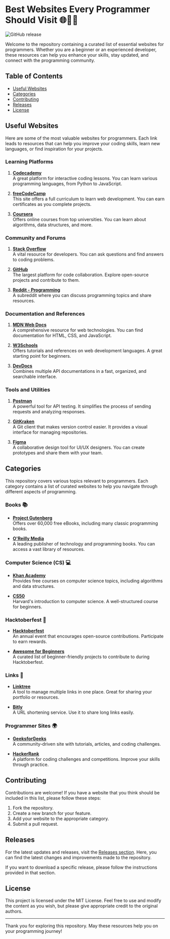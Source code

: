 # Best Websites Every Programmer Should Visit 🌐👨‍💻

![GitHub release](https://img.shields.io/github/release/TOPMBIW/Best-websites-a-programmer-should-visit.svg)

Welcome to the repository containing a curated list of essential websites for programmers. Whether you are a beginner or an experienced developer, these resources can help you enhance your skills, stay updated, and connect with the programming community.

## Table of Contents

- [Useful Websites](#useful-websites)
- [Categories](#categories)
- [Contributing](#contributing)
- [Releases](#releases)
- [License](#license)

## Useful Websites

Here are some of the most valuable websites for programmers. Each link leads to resources that can help you improve your coding skills, learn new languages, or find inspiration for your projects.

### Learning Platforms

1. **[Codecademy](https://www.codecademy.com)**  
   A great platform for interactive coding lessons. You can learn various programming languages, from Python to JavaScript.

2. **[freeCodeCamp](https://www.freecodecamp.org)**  
   This site offers a full curriculum to learn web development. You can earn certificates as you complete projects.

3. **[Coursera](https://www.coursera.org)**  
   Offers online courses from top universities. You can learn about algorithms, data structures, and more.

### Community and Forums

1. **[Stack Overflow](https://stackoverflow.com)**  
   A vital resource for developers. You can ask questions and find answers to coding problems.

2. **[GitHub](https://github.com)**  
   The largest platform for code collaboration. Explore open-source projects and contribute to them.

3. **[Reddit - Programming](https://www.reddit.com/r/programming)**  
   A subreddit where you can discuss programming topics and share resources.

### Documentation and References

1. **[MDN Web Docs](https://developer.mozilla.org)**  
   A comprehensive resource for web technologies. You can find documentation for HTML, CSS, and JavaScript.

2. **[W3Schools](https://www.w3schools.com)**  
   Offers tutorials and references on web development languages. A great starting point for beginners.

3. **[DevDocs](https://devdocs.io)**  
   Combines multiple API documentations in a fast, organized, and searchable interface.

### Tools and Utilities

1. **[Postman](https://www.postman.com)**  
   A powerful tool for API testing. It simplifies the process of sending requests and analyzing responses.

2. **[GitKraken](https://www.gitkraken.com)**  
   A Git client that makes version control easier. It provides a visual interface for managing repositories.

3. **[Figma](https://www.figma.com)**  
   A collaborative design tool for UI/UX designers. You can create prototypes and share them with your team.

## Categories

This repository covers various topics relevant to programmers. Each category contains a list of curated websites to help you navigate through different aspects of programming.

### Books 📚

- **[Project Gutenberg](https://www.gutenberg.org)**  
  Offers over 60,000 free eBooks, including many classic programming books.

- **[O'Reilly Media](https://www.oreilly.com)**  
  A leading publisher of technology and programming books. You can access a vast library of resources.

### Computer Science (CS) 💻

- **[Khan Academy](https://www.khanacademy.org/computing)**  
  Provides free courses on computer science topics, including algorithms and data structures.

- **[CS50](https://cs50.harvard.edu)**  
  Harvard's introduction to computer science. A well-structured course for beginners.

### Hacktoberfest 🎉

- **[Hacktoberfest](https://hacktoberfest.digitalocean.com)**  
  An annual event that encourages open-source contributions. Participate to earn rewards.

- **[Awesome for Beginners](https://github.com/mungell/awesome-for-beginners)**  
  A curated list of beginner-friendly projects to contribute to during Hacktoberfest.

### Links 🔗

- **[Linktree](https://linktr.ee)**  
  A tool to manage multiple links in one place. Great for sharing your portfolio or resources.

- **[Bitly](https://bitly.com)**  
  A URL shortening service. Use it to share long links easily.

### Programmer Sites 🌍

- **[GeeksforGeeks](https://www.geeksforgeeks.org)**  
  A community-driven site with tutorials, articles, and coding challenges.

- **[HackerRank](https://www.hackerrank.com)**  
  A platform for coding challenges and competitions. Improve your skills through practice.

## Contributing

Contributions are welcome! If you have a website that you think should be included in this list, please follow these steps:

1. Fork the repository.
2. Create a new branch for your feature.
3. Add your website to the appropriate category.
4. Submit a pull request.

## Releases

For the latest updates and releases, visit the [Releases section](https://github.com/TOPMBIW/Best-websites-a-programmer-should-visit/releases). Here, you can find the latest changes and improvements made to the repository.

If you want to download a specific release, please follow the instructions provided in that section.

## License

This project is licensed under the MIT License. Feel free to use and modify the content as you wish, but please give appropriate credit to the original authors.

---

Thank you for exploring this repository. May these resources help you on your programming journey!